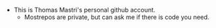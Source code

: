 - This is Thomas Mastri's personal github account.
  -  Mostrepos are private, but can ask me if there is code you need.
